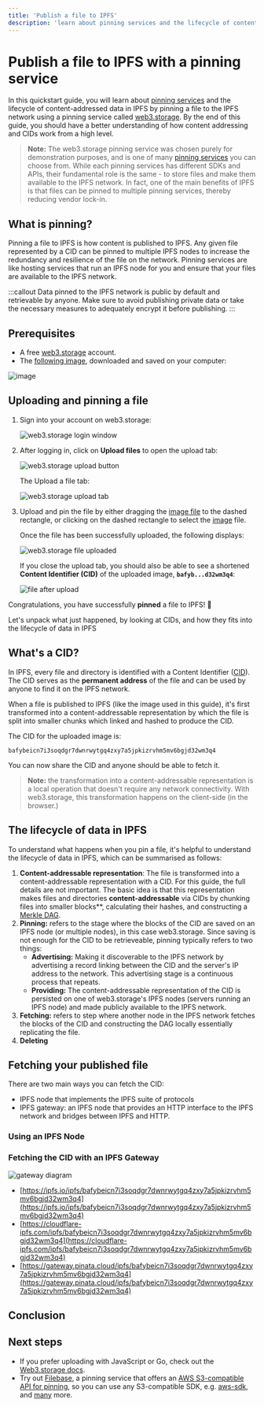 ```yaml
---
title: 'Publish a file to IPFS'
description: 'learn about pinning services and the lifecycle of content-addressed data in IPFS by pinning a file to the IPFS network'
---
```


# Publish a file to IPFS with a pinning service

In this quickstart guide, you will learn about [pinning services](../concepts/persistence.md#pinning-in-context) and the lifecycle of content-addressed data in IPFS by pinning a file to the IPFS network using a pinning service called [web3.storage](https://web3.storage/). By the end of this guide, you should have a better understanding of how content addressing and CIDs work from a high level.

> **Note:** The web3.storage pinning service was chosen purely for demonstration purposes, and is one of many [pinning services](../concepts/persistence.md#pinning-in-context) you can choose from. While each pinning services has different SDKs and APIs, their fundamental role is the same - to store files and make them available to the IPFS network. In fact, one of the main benefits of IPFS is that files can be pinned to multiple pinning services, thereby reducing vendor lock-in.

## What is pinning?

Pinning a file to IPFS is how content is published to IPFS. Any given file represented by a CID can be pinned to multiple IPFS nodes to increase the redundancy and resilience of the file on the network. Pinning services are like hosting services that run an IPFS node for you and ensure that your files are available to the IPFS network.

:::callout
Data pinned to the IPFS network is public by default and retrievable by anyone. Make sure to avoid publishing private data or take the necessary measures to adequately encrypt it before publishing.
:::
## Prerequisites

- A free [web3.storage](https://web3.storage/) account.
- The [following image](/images/welcome-to-IPFS.jpg), downloaded and saved on your computer:

![image](/images/welcome-to-IPFS.jpg)

## Uploading and pinning a file

1. Sign into your account on web3.storage:

   ![web3.storage login window](./images/login-web3-storage.png)

1. After logging in, click on **Upload files** to open the upload tab:

   ![web3.storage upload button](./images/web3-upload-button.png)

   The Upload a file tab:

   ![web3.storage upload tab](./images/web3-upload-tab.png)

1. Upload and pin the file by either dragging the [image file](/images/welcome-to-IPFS.jpg) to the dashed rectangle, or clicking on the dashed rectangle to select the [image](/images/welcome-to-IPFS.jpg) file.

   Once the file has been successfully uploaded, the following displays:

   ![web3.storage file uploaded](./images/web3-file-uploaded.png)

   If you close the upload tab, you should also be able to see a shortened **Content Identifier (CID)** of the uploaded image, **`bafyb...d32wm3q4`**:

   ![file after upload](./images/web3-file-after-upload.png)

Congratulations, you have successfully **pinned** a file to IPFS! 🎉

Let's unpack what just happened, by looking at CIDs, and how they fits into the lifecycle of data in IPFS

## What's a CID?

In IPFS, every file and directory is identified with a Content Identifier ([CID](../concepts/content-addressing.md)). The CID serves as the **permanent address** of the file and can be used by anyone to find it on the IPFS network.

When a file is published to IPFS (like the image used in this guide), it's first transformed into a content-addressable representation by which the file is split into smaller chunks which linked and hashed to produce the CID.

The CID for the uploaded image is:

```plaintext
bafybeicn7i3soqdgr7dwnrwytgq4zxy7a5jpkizrvhm5mv6bgjd32wm3q4
```

You can now share the CID and anyone should be able to fetch it.

> **Note:** the transformation into a content-addressable representation is a local operation that doesn't require any network connectivity. With web3.storage, this transformation happens on the client-side (in the browser.)

## The lifecycle of data in IPFS

To understand what happens when you pin a file, it's helpful to understand the lifecycle of data in IPFS, which can be summarised as follows:

1. **Content-addressable representation**: The file is transformed into a content-addressable representation with a CID. For this guide, the full details are not important. The basic idea is that this representation makes files and directories **content-addressable** via CIDs by chunking files into smaller blocks**, calculating their hashes, and constructing a [Merkle DAG](../concepts/merkle-dag.md).
2. **Pinning:** refers to the stage where the blocks of the CID are saved on an IPFS node (or multiple nodes), in this case web3.storage. Since saving is not enough for the CID to be retrieveable, pinning typically refers to two things:
   - **Advertising:** Making it discoverable to the IPFS network by advertising a record linking between the CID and the server's IP address to the network. This advertising stage is a continuous process that repeats. 
   - **Providing:** The content-addressable representation of the CID is persisted on one of web3.storage's IPFS nodes (servers running an IPFS node) and made publicly available to the IPFS network.
3. **Fetching:** refers to step where another node in the IPFS network fetches the blocks of the CID and constructing the DAG locally essentially replicating the file.
4. **Deleting**

## Fetching your published file

There are two main ways you can fetch the CID:
- IPFS node that implements the IPFS suite of protocols
- IPFS gateway: an IPFS node that provides an HTTP interface to the IPFS network and bridges between IPFS and HTTP.

### Using an IPFS Node



### Fetching the CID with an IPFS Gateway

![gateway diagram](./images/gateway.png)

- [https://ipfs.io/ipfs/bafybeicn7i3soqdgr7dwnrwytgq4zxy7a5jpkizrvhm5mv6bgjd32wm3q4](https://ipfs.io/ipfs/bafybeicn7i3soqdgr7dwnrwytgq4zxy7a5jpkizrvhm5mv6bgjd32wm3q4)
- [https://cloudflare-ipfs.com/ipfs/bafybeicn7i3soqdgr7dwnrwytgq4zxy7a5jpkizrvhm5mv6bgjd32wm3q4](https://cloudflare-ipfs.com/ipfs/bafybeicn7i3soqdgr7dwnrwytgq4zxy7a5jpkizrvhm5mv6bgjd32wm3q4)
- [https://gateway.pinata.cloud/ipfs/bafybeicn7i3soqdgr7dwnrwytgq4zxy7a5jpkizrvhm5mv6bgjd32wm3q4](https://gateway.pinata.cloud/ipfs/bafybeicn7i3soqdgr7dwnrwytgq4zxy7a5jpkizrvhm5mv6bgjd32wm3q4)

## Conclusion

## Next steps

- If you prefer uploading with JavaScript or Go, check out the [Web3.storage docs](https://web3.storage/docs/how-tos/store/).
- Try out [Filebase](https://filebase.com/), a pinning service that offers an [AWS S3-compatible API for pinning](https://docs.filebase.com/getting-started/s3-api-getting-started-guide), so you can use any S3-compatible SDK, e.g. [aws-sdk](https://www.npmjs.com/package/aws-sdk), and [many](https://github.com/s3tools/s3cmd) more.
